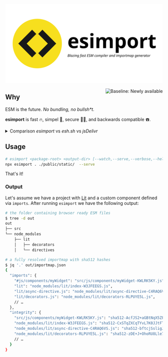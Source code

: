 <p align="center">
  <picture>
    <source media="(prefers-color-scheme: dark)" srcset="./images/logo-dark.svg">
    <source media="(prefers-color-scheme: light)" srcset="./images/logo-light.svg">
    <img alt="esimport: Blazing fast ESM compiler and importmap generator" src="./images/logo-light.svg">
  </picture>
</p>

<picture>
  <source media="(prefers-color-scheme: dark)" srcset="https://web-platform-dx.github.io/web-features/assets/img/baseline-newly-word-dark.svg">
  <source media="(prefers-color-scheme: light)" srcset="https://web-platform-dx.github.io/web-features/assets/img/baseline-newly-word.svg">
  <img alt="Baseline: Newly available" src="https://web-platform-dx.github.io/web-features/assets/img/baseline-newly-word.svg" height="32" align="right">
</picture>

## Why

ESM is the future. _No bundling, no bullsh\*t._

**esimport** is fast 🔥, simpel 🧃, secure 🏴‍☠️, and backwards compatible ☎️.

<details>
<summary>Comparison <em>esimport</em> vs <em>esh.sh</em> vs <em>jsDelivr</em></summary>

|                                 | esimport | esm.sh | jsDelivr |
| ------------------------------- | -------- | ------ | -------- |
| private package support         | ✅       | ❌     | ❌       |
| offline development             | ✅       | ⚠️     | ❌       |
| dependabot support              | ✅       | ❌     | ❌       |
| integrity support               | ✅       | ❌     | ❌       |
| supply chain attacks protection | ✅       | ❌     | ❌       |
| highly efficient client caching | ✅       | ✅     | ✅       |

</details>

## Usage

```bash
# esimport <package-root> <output-dir> [--watch,--serve,--verbose,--help]
npx esimport . ./public/static/  --serve
```

That's it!

### Output

Let's assume we have a project with [Lit] and a custom component
defined via `imports`. After running `esimport` we have the following output:

```bash
# the folder containing browser ready ESM files
$ tree -d out
out
├── src
└── node_modules
    ├── lit
    │   ├── decorators
    │   └── directives
```

```bash
# a fully resolved importmap with sha512 hashes
$ jq '.' out/importmap.json
{
  "imports": {
    "#js/components/myWidget": "src/js/components/myWidget-KWLRK5KY.js",
    "lit": "node_modules/lit/index-W3JFEEGS.js",
    "lit/async-directive.js": "node_modules/lit/async-directive-C4RAQ6VS.js",
    "lit/decorators.js": "node_modules/lit/decorators-RLPUYE5L.js",
    // …
  },
  "integrity": {
    "src/js/components/myWidget-KWLRK5KY.js": "sha512-AcfJS2+aGBtNqX5ZPJFJPySC+bmDKC7I64mExuSJM+qnWmSrahd/a94XnsdpyeQWry9DaivErfhxu8avQ3Tiow==",
    "node_modules/lit/index-W3JFEEGS.js": "sha512-CxSTqZXCqTYvL7K0JJtFT5NJdVYp8fJnjXR6pVt/IcC3VAcr+J5EtQsgLR9Q30C0SJD/QmeX+cd6C4T8cbdihg==",
    "node_modules/lit/async-directive-C4RAQ6VS.js": "sha512-bftcjSsligJFPy44umcVoBR8A5Gnaosp6uLUett18w9zNaqfC6BgSFzIErq0Npb1tNUPwwCQckIMjKFyYKAGBg==",
    "node_modules/lit/decorators-RLPUYE5L.js": "sha512-zDE+J+OhoRU8Lle7jSxZVojj8JoWZuqWf2QzvFfF2CWgk4lGycTj8c7rZ3p24OLVDAhe/vUTWsb3gbt5m8JLgw==",
    // …
  }
}
```

[lit]: https://lit.dev/
